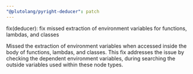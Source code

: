 ```yaml
---
"@plutolang/pyright-deducer": patch
---
```


fix(deducer): fix missed extraction of environment variables for functions, lambdas, and classes

Missed the extraction of environment variables when accessed inside the body of functions, lambdas, and classes. This fix addresses the issue by checking the dependent environment variables, during searching the outside variables used within these node types.
